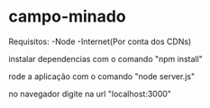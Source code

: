 # campo-minado

Requisitos:
  -Node
  -Internet(Por conta dos CDNs)
  
instalar dependencias com o comando "npm install"

rode a aplicação com o comando "node server.js"

no navegador digite na url "localhost:3000"

